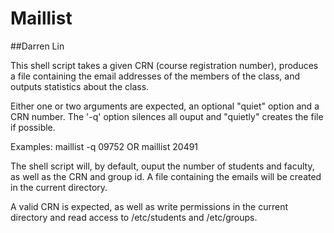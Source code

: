 Maillist
========
##Darren Lin

This shell script takes a given CRN (course registration number), 
produces a file containing the email addresses of the members of 
the class, and outputs statistics about the class. 

Either one or two arguments are expected, an optional
"quiet" option and a CRN number. The '-q' option
silences all ouput and "quietly" creates the file if possible.

Examples: maillist -q 09752
	   OR
	   maillist 20491

The shell script will, by default, ouput the number of students
and faculty, as well as the CRN and group id. A file containing
the emails will be created in the current directory.

A valid CRN is expected, as well as write permissions in the current 
directory and read access to /etc/students and /etc/groups.
